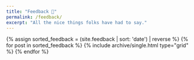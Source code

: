 ```yaml
---
title: "Feedback 💖"
permalink: /feedback/
excerpt: "All the nice things folks have had to say."
---
```


<div class="grid__wrapper">
  {% assign sorted_feedback = (site.feedback | sort: 'date') | reverse %}
  {% for post in sorted_feedback %}
    {% include archive/single.html type="grid" %}
  {% endfor %}
</div>